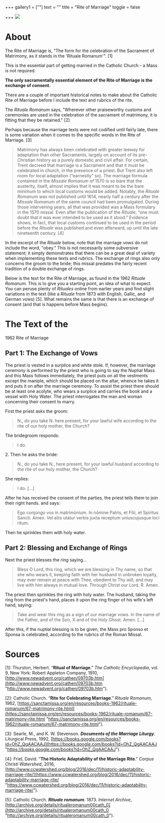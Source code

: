 +++
gallery1 = [""]
text = ""
title = "Rite of Marriage"
toggle = false

+++
![](/uploads/_MG_0459_1-min.JPG)

# About

The Rite of Marriage is, "The form for the celebration of the Sacrament of Matrimony, as it stands in the 'Rituale Romanum'". \[1\]

This is the essential part of getting married in the Catholic Church - a Mass is not required.

**The only sacramentally essential element of the Rite of Marriage is the exchange of consent.**

There are a couple of important historical notes to make about the Catholic Rite of Marriage before I include the text and rubrics of the rite.

The _Rituale Romanum_ says, "Wherever other praiseworthy customs and ceremonies are used in the celebration of the sacrament of matrimony, it is fitting that they be retained." \[2\]

Perhaps because the marriage texts were not codified until fairly late, there is some variation when it comes to the specific words in the Rite of Marriage. \[3\]

> Matrimony has always been celebrated with greater leeway for adaptation than other Sacraments, largely on account of its pre-Christian history as a purely domestic and civil affair. For certain, Trent decreed that marriage is a Sacrament and that it must be celebrated in church, in the presence of a priest. But Trent also left room for local adaptation (“earnestly” so). The marriage formula contained in the _Missale Romanum_ of 1570 is so bare that the austerity, itself, almost implies that it was meant to be the bare minimum to which local customs would be added. Notably, the _Rituale Romanum_ was not published until 1614, nearly half a century after the _Missale Romanum_ of the same council had been promulgated. During those intervening years, all that was provided was a Mass formulary in the 1570 missal. Even after the publication of the _Rituale_, “one must doubt that it was ever intended to be used as it stood.” Evidence shows, in fact, that local customs continued to be used in the period before the _Rituale_ was published and even afterward, up until the late nineteenth century. \[4\]

In the excerpt of the _Rituale_ below, note that the marriage vows do not include the word, "obey." This is not necessarily some subversive statement; it simply demonstrates that there can be a great deal of variety when implementing these texts and rubrics. The exchange of rings also only concerns the groom to the bride; this missal predates the fairly recent tradition of a double exchange of rings.

Below is the text for the Rite of Marriage, as found in the 1962 _Rituale Romanum._ This is to give you a starting point, an idea of what to expect. You can peruse plenty of _Rituales_ online from earlier years and find slight variations in the text (like a _Rituale_ from 1873 with English, Gallic, and German vows) \[5\]. What remains the same is that there is an exchange of consent (and that is happens before Mass begins).

# The Text of the   
1962 Rite of Marriage

## Part 1: The Exchange of Vows

The priest is vested in a surplice and white stole. If, however, the marriage ceremony is performed by the priest who is going to say the Nuptial Mass and this Mass follows immediately, the priest puts on all the vestments except the maniple, which should be placed on the altar, whence he takes it and puts it on after the marriage ceremony. To assist the priest there should be at least one acolyte, who wears a surplice and carries the book and a vessel with Holy Water. The priest interrogates the man and woman concerning their consent to marry.

First the priest asks the groom:

> N., do you take N. here present, for your lawful wife according to the rite of our holy mother, the Church?

The bridegroom responds:

> I do.

2\. Then he asks the bride:

> N., do you take N., here present, for your lawful husband according to the rite of our holy mother, the Church?

She replies:

> I do. \[...\]

After he has received the consent of the parties, the priest tells them to join their right hands. and says:

> Ego conjúngo vos in matrimónium. In nómine Patris, et Fílii, et Spíritus Sancti. Amen. Vel aliis utatur verbis juxta receptum uniuscujusque loci ritum.

Then he sprinkles them with holy water.

## Part 2: Blessing and Exchange of Rings

Next the priest blesses the ring saying...

> Bless O Lord, this ring, which we are blessing in Thy name, so that she who wears it, keeping faith with her husband in unbroken loyalty, may ever remain at peace with Thee, obedient to Thy will, and may live with him always in mutual love. Through Christ our Lord. R. Amen.

The priest then sprinkles the ring with holy water. The husband, taking the ring from the priest's hand, places it upon the ring finger of his wife's left hand, saying:

> Take and wear this ring as a sign of our marriage vows. In the name of the Father, and of the Son, X and of the Holy Ghost. Amen. \[...\]

After this, if the nuptial blessing is to be given, the Mass pro Sponso et Sponsa is celebrated, according to the rubrics of the Roman Missal.

# Sources

\[1\]: Thurston, Herbert. “**Ritual of Marriage**.” _The Catholic Encyclopedia_, vol. 9, New York: Robert Appleton Company, 1910, [http://www.newadvent.org/cathen/09703b.htm](http://www.newadvent.org/cathen/09703b.htm "http://www.newadvent.org/cathen/09703b.htm").

\[2\]: Catholic Church. “**Rite for Celebrating Marriage**.” _Rituale Romanum_, 1962, [https://sanctamissa.org/en/resources/books-1962/rituale-romanum/67-matrimony-rite.html](https://sanctamissa.org/en/resources/books-1962/rituale-romanum/67-matrimony-rite.html "https://sanctamissa.org/en/resources/books-1962/rituale-romanum/67-matrimony-rite.html").

\[3\]: Searle, M., and K. W. Stevenson. **_Documents of the Marriage Liturgy_**. Liturgical Press, 1992, [https://books.google.com/books?id=OhZ_QgAACAAJ](https://books.google.com/books?id=OhZ_QgAACAAJ "https://books.google.com/books?id=OhZ_QgAACAAJ").

\[4\]: Friel, David. “**The Historic Adaptability of the Marriage Rite**.” _Corpus Christi Watershed_, 2016, [http://www.ccwatershed.org/blog/2016/dec/11/historic-adaptability-marriage-rite/](https://www.ccwatershed.org/blog/2016/dec/11/historic-adaptability-marriage-rite/ "https://www.ccwatershed.org/blog/2016/dec/11/historic-adaptability-marriage-rite/").

\[5\]: Catholic Church. **_Rituale romanum_**. 1873. _Internet Archive_, [http://archive.org/details/ritualeromanum00cath_0](http://archive.org/details/ritualeromanum00cath_0 "http://archive.org/details/ritualeromanum00cath_0").
